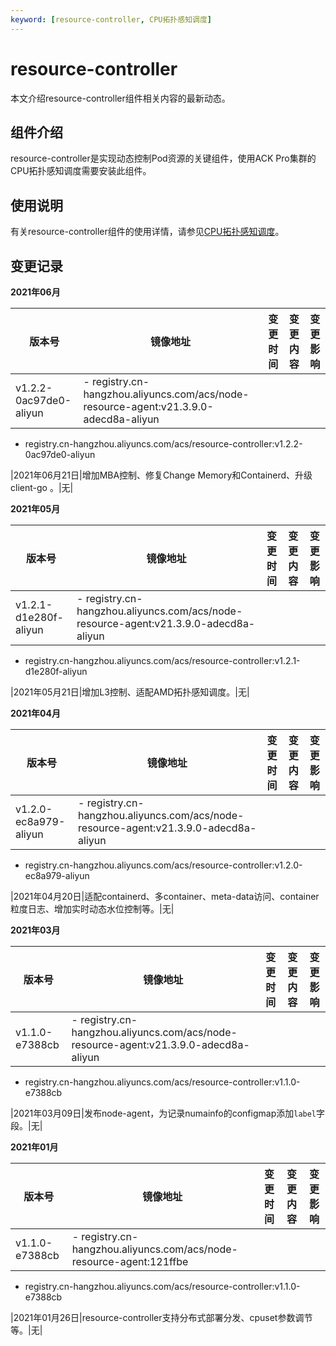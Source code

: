 ```yaml
---
keyword: [resource-controller, CPU拓扑感知调度]
---
```


# resource-controller

本文介绍resource-controller组件相关内容的最新动态。

## 组件介绍

resource-controller是实现动态控制Pod资源的关键组件，使用ACK Pro集群的CPU拓扑感知调度需要安装此组件。

## 使用说明

有关resource-controller组件的使用详情，请参见[CPU拓扑感知调度](/intl.zh-CN/Kubernetes集群用户指南/调度/CPU拓扑感知调度/CPU拓扑感知调度.md)。

## 变更记录

**2021年06月**

|版本号|镜像地址|变更时间|变更内容|变更影响|
|---|----|----|----|----|
|v1.2.2-0ac97de0-aliyun|-   registry.cn-hangzhou.aliyuncs.com/acs/node-resource-agent:v21.3.9.0-adecd8a-aliyun
-   registry.cn-hangzhou.aliyuncs.com/acs/resource-controller:v1.2.2-0ac97de0-aliyun

|2021年06月21日|增加MBA控制、修复Change Memory和Containerd、升级client-go 。|无|

**2021年05月**

|版本号|镜像地址|变更时间|变更内容|变更影响|
|---|----|----|----|----|
|v1.2.1-d1e280f-aliyun|-   registry.cn-hangzhou.aliyuncs.com/acs/node-resource-agent:v21.3.9.0-adecd8a-aliyun
-   registry.cn-hangzhou.aliyuncs.com/acs/resource-controller:v1.2.1-d1e280f-aliyun

|2021年05月21日|增加L3控制、适配AMD拓扑感知调度。|无|

**2021年04月**

|版本号|镜像地址|变更时间|变更内容|变更影响|
|---|----|----|----|----|
|v1.2.0-ec8a979-aliyun|-   registry.cn-hangzhou.aliyuncs.com/acs/node-resource-agent:v21.3.9.0-adecd8a-aliyun
-   registry.cn-hangzhou.aliyuncs.com/acs/resource-controller:v1.2.0-ec8a979-aliyun

|2021年04月20日|适配containerd、多container、meta-data访问、container粒度日志、增加实时动态水位控制等。|无|

**2021年03月**

|版本号|镜像地址|变更时间|变更内容|变更影响|
|---|----|----|----|----|
|v1.1.0-e7388cb|-   registry.cn-hangzhou.aliyuncs.com/acs/node-resource-agent:v21.3.9.0-adecd8a-aliyun
-   registry.cn-hangzhou.aliyuncs.com/acs/resource-controller:v1.1.0-e7388cb

|2021年03月09日|发布node-agent，为记录numainfo的configmap添加`label`字段。|无|

**2021年01月**

|版本号|镜像地址|变更时间|变更内容|变更影响|
|---|----|----|----|----|
|v1.1.0-e7388cb|-   registry.cn-hangzhou.aliyuncs.com/acs/node-resource-agent:121ffbe
-   registry.cn-hangzhou.aliyuncs.com/acs/resource-controller:v1.1.0-e7388cb

|2021年01月26日|resource-controller支持分布式部署分发、cpuset参数调节等。|无|

